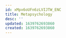```yaml
---
id: xMpx6oUFn6zLVIJTW_ENC
title: Metapsychology
desc: ''
updated: 1639762693860
created: 1639762693860
---
```


